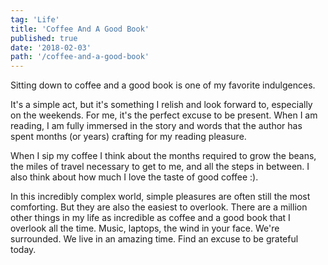 ```yaml
---
tag: 'Life'
title: 'Coffee And A Good Book'
published: true
date: '2018-02-03'
path: '/coffee-and-a-good-book'
---
```


Sitting down to coffee and a good book is one of my favorite indulgences.

It's a simple act, but it's something I relish and look forward to, especially on the weekends.  For me, it's the perfect excuse to be present.  When I am reading, I am fully immersed in the story and words that the author has spent months (or years) crafting for my reading pleasure.

When I sip my coffee I think about the months required to grow the beans, the miles of travel necessary to get to me, and all the steps in between.  I also think about how much I love the taste of good coffee :).

In this incredibly complex world, simple pleasures are often still the most comforting.  But they are also the easiest to overlook.  There are a million other things in my life as incredible as coffee and a good book that I overlook all the time.  Music, laptops, the wind in your face.  We're surrounded.  We live in an amazing time.  Find an excuse to be grateful today.